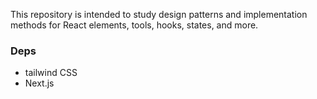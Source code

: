 This repository is intended to study design patterns and implementation methods for React elements, tools, hooks, states, and more.

### Deps
* tailwind CSS
* Next.js
